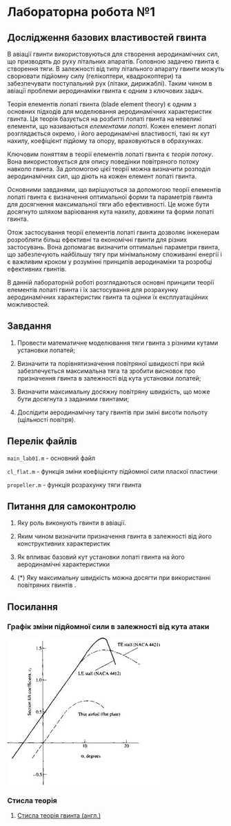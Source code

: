 # Лабораторна робота №1
##  Дослідження базових властивостей гвинта

В авіації гвинти використовуються для створення аеродинамічних сил, що призводять до руху літальних апаратів. Головною задачею гвинта є створення тяги. В залежності від типу літального апарату гвинти можуть сворювати підйомну силу (гелікоптери, квадрокоптери) та забезпечувати поступальний рух (літаки, дирижаблі). Таким чином в авіації проблеми аеродинаміки гвинта є одним з ключових задач.

Теорія елементів лопаті гвинта (blade element theory) є одним з основних підходів для моделювання аеродинамічних характеристик гвинта. Ця теорія базується на розбитті лопаті гвинта на невеликі елементи, що називаються *елементами лопаті*. Кожен елемент лопаті розглядається окремо, і його аеродинамічні властивості, такі як кут нахилу, коефіцієнт підйому та опору, враховуються в обрахунках.

Ключовим поняттям в теорії елементів лопаті гвинта є *теорія потоку*. Вона використовується для опису поведінки повітряного потоку навколо гвинта. За допомогою цієї теорії можна визначити розподіл аеродинамічних сил, що діють на кожен елемент лопаті гвинта.

Основними завданями, що вирішуються за допомогою теорії елементів лопаті гвинта є визначення оптимальної форми та параметрів гвинта для досягнення максимальної тяги або ефективності. Це може бути досягнуто шляхом варіювання кута нахилу, довжини та форми лопаті гвинта.

Отож застосування теорії елементів лопаті гвинта дозволяє інженерам розробляти більш ефективні та економічні гвинти для різних застосувань. Вона допомагає визначити оптимальні параметри гвинта, що забезпечують найбільшу тягу при мінімальному споживанні енергії і є важливим кроком у розумінні принципів аеродинаміки та розробці ефективних гвинтів. 

В данній лабораторній роботі  розглядаються основні принципи теорії елементів лопаті гвинта і їх застосування для розрахунку аеродинамічних характеристик гвинта та оцінки їх експлуатаційних можливостей.

## Завдання

1. Провести математичне моделювання тяги гвинта з різними кутами установки лопатей;

2. Визначити та порівнятизначення повітряної швидкості при якій забезпечується максимальна тяга та зробити висновок про призначення гвинта в залежності від кута установки лопатей;

3. Визначити максимальну досяжну повітряну швидкість, що може бути досягнута з заданими гвинтами;

4. Дослідити аеродинамічну тагу гвинтів при зміні висоти польоту (щільності повітря).


## Перелік файлів

`main_lab01.m` - основний файл

`cl_flat.m` - функція зміни коефіцієнту підйомної сили пласкої пластини

`propeller.m` - функція розрахунку тяги гвинта

## Питання для самоконтролю

1. Яку роль виконують гвинти в авіації.

2. Яким чином визначити призначення гвинта в залежності від його конструктивних характеристик

3. Як впливає базовий кут установки лопаті гвинта на його аеродинамічні характеристики

4. (*) Яку максимальну швидкість можна досягти при використанні повітряних гвинтів .

## Посилання

### Графік зміни підйомної сили в залежності від кута атаки

![ ](c_lift.jpg  "Графік зміни коефіцієнту підйомної сили")


### Стисла теорія

1. [Стисла теорія гвинта (англ.) ](http://www.aerodynamics4students.com/propulsion/blade-element-propeller-theory.php) 